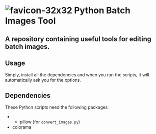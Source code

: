 # ![favicon-32x32](https://github.com/user-attachments/assets/a5049736-ded2-4590-b5c0-f5183cb945ed) Python Batch Images Tool
A repository containing useful tools for editing batch images.
---
## Usage
Simply, install all the dependencies and when you run the scripts, it will automatically ask you for the options.

## Dependencies
These Python scripts need the following packages:
* * pillow (for `convert_images.py`)
* colorama
